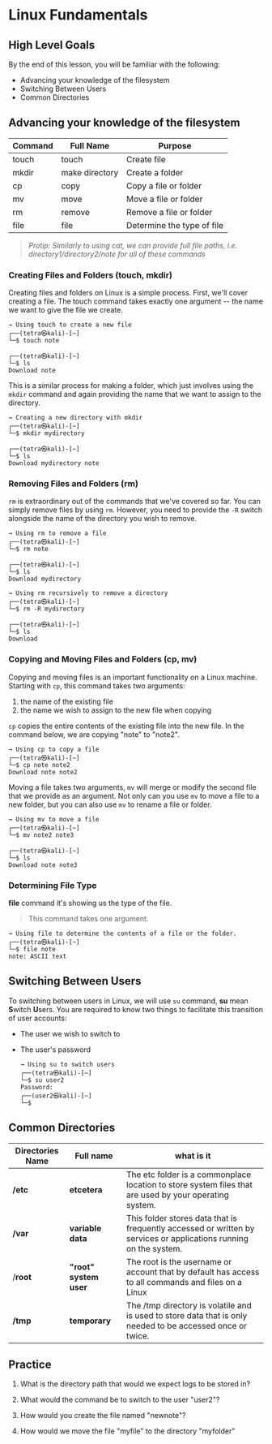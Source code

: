 # Linux Fundamentals

## High Level Goals

By the end of this lesson, you will be familiar with the following:

-  Advancing your knowledge of the filesystem
-  Switching Between Users
-  Common Directories

## Advancing your knowledge of the filesystem

| Command | Full Name | Purpose |
|--|--|--|
| touch | touch | Create file |
| mkdir | make directory | Create a folder |
| cp | copy | Copy a file or folder |
| mv | move | Move a file or folder |
| rm | remove | Remove a file or folder |
| file | file | Determine the type of file |

> _Protip: Similarly to using cat, we can provide full file paths, i.e. directory1/directory2/note for all of these commands_

### Creating Files and Folders (touch, mkdir)

Creating files and folders on  Linux  is a simple process. First, we'll cover creating a file. The touch command takes exactly one argument -- the name we want to give the file we create.

	→ Using touch to create a new file
	┌──(tetra㉿kali)-[~]
	└─$ touch note
	
	┌──(tetra㉿kali)-[~]
	└─$ ls
	Download note

This is a similar process for making a folder, which just involves using the `mkdir` command and again providing the name that we want to assign to the directory. 

	→ Creating a new directory with mkdir
	┌──(tetra㉿kali)-[~]
	└─$ mkdir mydirectory
	
	┌──(tetra㉿kali)-[~]
	└─$ ls
	Download mydirectory note

### Removing Files and Folders (rm)

`rm` is extraordinary out of the commands that we've covered so far. You can simply remove files by using `rm`. However, you need to provide the `-R` switch alongside the name of the directory you wish to remove.
```
→ Using rm to remove a file
┌──(tetra㉿kali)-[~]
└─$ rm note
	
┌──(tetra㉿kali)-[~]
└─$ ls
Download mydirectory	
```
```
→ Using rm recursively to remove a directory
┌──(tetra㉿kali)-[~]
└─$ rm -R mydirectory

┌──(tetra㉿kali)-[~]
└─$ ls
Download
```

### Copying and Moving Files and Folders (cp, mv)

Copying and moving files is an important functionality on a  Linux  machine. Starting with `cp`, this command takes two arguments:

1. the name of the existing file
2. the name we wish to assign to the new file when copying

`cp`  copies the entire contents of the existing file into the new file. In the command below, we are copying "note" to "note2".

```
→ Using cp to copy a file
┌──(tetra㉿kali)-[~]
└─$ cp note note2
Download note note2
```
Moving a file takes two arguments, `mv` will merge or modify the second file that we provide as an argument. Not only can you use `mv` to move a file to a new folder, but you can also use `mv` to rename a file or folder. 
```
→ Using mv to move a file
┌──(tetra㉿kali)-[~]
└─$ mv note2 note3

┌──(tetra㉿kali)-[~]
└─$ ls 
Download note note3
```

### Determining File Type
**file** command it's showing us the type of the file. 

> This command takes one argument. 
```
→ Using file to determine the contents of a file or the folder.
┌──(tetra㉿kali)-[~]
└─$ file note
note: ASCII text
```

## Switching Between Users

To switching between users in Linux, we will use `su` command, **su** mean **S**witch **U**sers. You are required to know two things to facilitate this transition of user accounts:

-   The user we wish to switch to
-   The user's password


		→ Using su to switch users
		┌──(tetra㉿kali)-[~]
		└─$ su user2
		Password:
		┌──(user2㉿kali)-[~]
		└─$ 
		
## Common Directories
| Directories Name | Full name | what is it |
|--|--|--|
| **/etc** | **etcetera** | The etc folder is a commonplace location to store system files that are used by your operating system. |
| **/var** | **variable data** | This folder stores data that is frequently accessed or written by services or applications running on the system. |
| /**root** | **"root" system user** | The root is the username or account that by default has access to all commands and files on a Linux |
| **/tmp** | **temporary** | The /tmp directory is volatile and is used to store data that is only needed to be accessed once or twice. |

## Practice 

1. What is the directory path that would we expect logs to be stored in?

2. What would the command be to switch to the user "user2"?

3.  How would you create the file named "newnote"?

4. How would we move the file "myfile" to the directory "myfolder"
		
